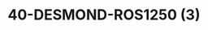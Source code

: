 ---
title: 40-DESMOND-ROS1250 (3)
image: 40-DESMOND-ROS1250 (3).jpg
brand: outlet-sposa
layout: vestito
---